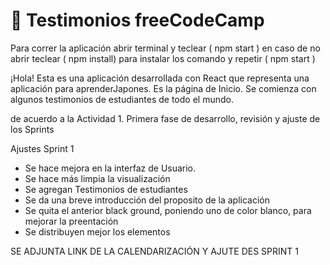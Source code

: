 
# 📌 Testimonios freeCodeCamp

Para correr la aplicación abrir terminal y teclear ( npm start ) en caso de no abrir teclear ( npm install) para instalar los comando y repetir ( npm start ) 


¡Hola! Esta es una aplicación desarrollada con React que representa una aplicación para aprenderJapones. 
Es la página de Inicio. Se comienza con algunos testimonios  de estudiantes de todo el mundo. 

de acuerdo a la Actividad 1. Primera fase de desarrollo, revisión y ajuste de los Sprints

Ajustes Sprint 1 

- Se hace mejora en la interfaz de Usuario. 
- Se hace más limpia la visualización 
- Se agregan Testimonios de estudiantes 
- Se da una breve introducción del proposito de la aplicación 
- Se quita el anterior black ground, poniendo uno de color blanco, para mejorar la preentación
- Se distribuyen mejor los elementos 

SE ADJUNTA LINK DE LA CALENDARIZACIÓN Y AJUTE DES SPRINT 1






